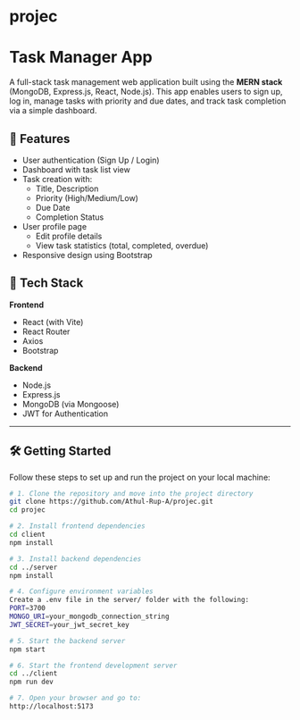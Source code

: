 # projec
# Task Manager App

A full-stack task management web application built using the **MERN stack** (MongoDB, Express.js, React, Node.js). This app enables users to sign up, log in, manage tasks with priority and due dates, and track task completion via a simple dashboard.

## 🌟 Features

- User authentication (Sign Up / Login)
- Dashboard with task list view
- Task creation with:
  - Title, Description
  - Priority (High/Medium/Low)
  - Due Date
  - Completion Status
- User profile page
  - Edit profile details
  - View task statistics (total, completed, overdue)
- Responsive design using Bootstrap

## 🚀 Tech Stack

**Frontend**
- React (with Vite)
- React Router
- Axios
- Bootstrap

**Backend**
- Node.js
- Express.js
- MongoDB (via Mongoose)
- JWT for Authentication

---

## 🛠️ Getting Started

Follow these steps to set up and run the project on your local machine:

```bash
# 1. Clone the repository and move into the project directory
git clone https://github.com/Athul-Rup-A/projec.git
cd projec

# 2. Install frontend dependencies
cd client
npm install

# 3. Install backend dependencies
cd ../server
npm install

# 4. Configure environment variables
Create a .env file in the server/ folder with the following:
PORT=3700
MONGO_URI=your_mongodb_connection_string
JWT_SECRET=your_jwt_secret_key

# 5. Start the backend server
npm start

# 6. Start the frontend development server
cd ../client
npm run dev

# 7. Open your browser and go to:
http://localhost:5173

